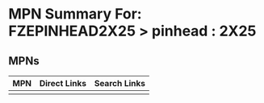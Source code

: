 



# MPN Summary For: FZEPINHEAD2X25 > pinhead : 2X25

## MPNs
  

|MPN|Direct Links|Search Links|
| :--- | :--- | :--- |
||||
